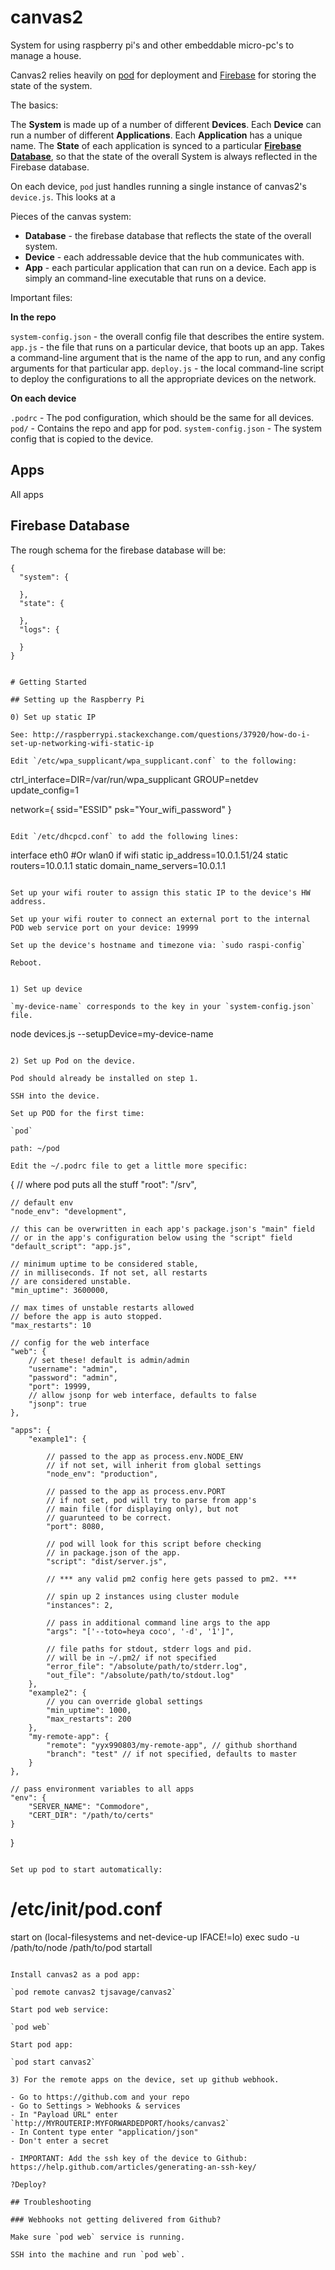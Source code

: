 # canvas2

System for using raspberry pi's and other embeddable micro-pc's to manage a house.

Canvas2 relies heavily on [pod](https://github.com/yyx990803/pod) for deployment and [Firebase](https://console.firebase.google.com) for storing the state of the system.

The basics:

The **System** is made up of a number of different **Devices**. Each **Device** can run a number of different **Applications**. Each **Application** has a unique name. The **State** of each application is synced to a particular [**Firebase Database**](https://console.firebase.google.com), so that the state of the overall System is always reflected in the Firebase database.

On each device, `pod` just handles running a single instance of canvas2's `device.js`. This looks at a

Pieces of the canvas system:

- **Database** - the firebase database that reflects the state of the overall system.
- **Device** - each addressable device that the hub communicates with.
- **App** - each particular application that can run on a device. Each app is simply an command-line executable that runs on a device.

Important files:

**In the repo**

`system-config.json` - the overall config file that describes the entire system.
`app.js` - the file that runs on a particular device, that boots up an app. Takes a command-line argument that is the name of the app to run, and any config arguments for that particular app.
`deploy.js` - the local command-line script to deploy the configurations to all the appropriate devices on the network.

**On each device**

`.podrc` - The pod configuration, which should be the same for all devices.
`pod/` - Contains the repo and app for pod.
`system-config.json` - The system config that is copied to the device.

## Apps

All apps

## Firebase Database

The rough schema for the firebase database will be:

```
{
  "system": {

  },
  "state": {

  },
  "logs": {

  }
}


# Getting Started

## Setting up the Raspberry Pi

0) Set up static IP

See: http://raspberrypi.stackexchange.com/questions/37920/how-do-i-set-up-networking-wifi-static-ip

Edit `/etc/wpa_supplicant/wpa_supplicant.conf` to the following:

```
ctrl_interface=DIR=/var/run/wpa_supplicant GROUP=netdev
update_config=1

network={
    ssid="ESSID"
    psk="Your_wifi_password"
}
```

Edit `/etc/dhcpcd.conf` to add the following lines:

```
interface eth0 #Or wlan0 if wifi
static ip_address=10.0.1.51/24
static routers=10.0.1.1
static domain_name_servers=10.0.1.1
```

Set up your wifi router to assign this static IP to the device's HW address.

Set up your wifi router to connect an external port to the internal POD web service port on your device: 19999

Set up the device's hostname and timezone via: `sudo raspi-config`

Reboot.


1) Set up device

`my-device-name` corresponds to the key in your `system-config.json` file.

```
node devices.js --setupDevice=my-device-name
```

2) Set up Pod on the device.

Pod should already be installed on step 1.

SSH into the device.

Set up POD for the first time:

`pod`

path: ~/pod

Edit the ~/.podrc file to get a little more specific:

```
{
    // where pod puts all the stuff
    "root": "/srv",

    // default env
    "node_env": "development",

    // this can be overwritten in each app's package.json's "main" field
    // or in the app's configuration below using the "script" field
    "default_script": "app.js",

    // minimum uptime to be considered stable,
    // in milliseconds. If not set, all restarts
    // are considered unstable.
    "min_uptime": 3600000,

    // max times of unstable restarts allowed
    // before the app is auto stopped.
    "max_restarts": 10

    // config for the web interface
    "web": {
        // set these! default is admin/admin
        "username": "admin",
        "password": "admin",
        "port": 19999,
        // allow jsonp for web interface, defaults to false
        "jsonp": true
    },

    "apps": {
        "example1": {

            // passed to the app as process.env.NODE_ENV
            // if not set, will inherit from global settings
            "node_env": "production",

            // passed to the app as process.env.PORT
            // if not set, pod will try to parse from app's
            // main file (for displaying only), but not
            // guarunteed to be correct.
            "port": 8080,

            // pod will look for this script before checking
            // in package.json of the app.
            "script": "dist/server.js",

            // *** any valid pm2 config here gets passed to pm2. ***

            // spin up 2 instances using cluster module
            "instances": 2,

            // pass in additional command line args to the app
            "args": "['--toto=heya coco', '-d', '1']",

            // file paths for stdout, stderr logs and pid.
            // will be in ~/.pm2/ if not specified
            "error_file": "/absolute/path/to/stderr.log",
            "out_file": "/absolute/path/to/stdout.log"
        },
        "example2": {
            // you can override global settings
            "min_uptime": 1000,
            "max_restarts": 200
        },
        "my-remote-app": {
            "remote": "yyx990803/my-remote-app", // github shorthand
            "branch": "test" // if not specified, defaults to master
        }
    },

    // pass environment variables to all apps
    "env": {
        "SERVER_NAME": "Commodore",
        "CERT_DIR": "/path/to/certs"
    }
}
```

Set up pod to start automatically:

```
# /etc/init/pod.conf
start on (local-filesystems and net-device-up IFACE!=lo)
exec sudo -u <username> /path/to/node /path/to/pod startall
```

Install canvas2 as a pod app:

`pod remote canvas2 tjsavage/canvas2`

Start pod web service:

`pod web`

Start pod app:

`pod start canvas2`

3) For the remote apps on the device, set up github webhook.

- Go to https://github.com and your repo
- Go to Settings > Webhooks & services
- In "Payload URL" enter `http://MYROUTERIP:MYFORWARDEDPORT/hooks/canvas2`
- In Content type enter "application/json"
- Don't enter a secret

- IMPORTANT: Add the ssh key of the device to Github: https://help.github.com/articles/generating-an-ssh-key/

?Deploy?

## Troubleshooting

### Webhooks not getting delivered from Github?

Make sure `pod web` service is running.

SSH into the machine and run `pod web`.
